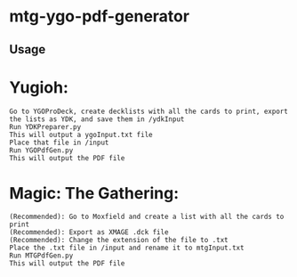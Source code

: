 # mtg-ygo-pdf-generator

## Usage

# Yugioh:
    Go to YGOProDeck, create decklists with all the cards to print, export the lists as YDK, and save them in /ydkInput
    Run YDKPreparer.py
    This will output a ygoInput.txt file
    Place that file in /input
    Run YGOPdfGen.py
    This will output the PDF file

# Magic: The Gathering:
    (Recommended): Go to Moxfield and create a list with all the cards to print
    (Recommended): Export as XMAGE .dck file
    (Recommended): Change the extension of the file to .txt
    Place the .txt file in /input and rename it to mtgInput.txt
    Run MTGPdfGen.py
    This will output the PDF file